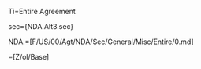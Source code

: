 Ti=Entire Agreement

sec={NDA.Alt3.sec}

NDA.=[F/US/00/Agt/NDA/Sec/General/Misc/Entire/0.md]

=[Z/ol/Base]
